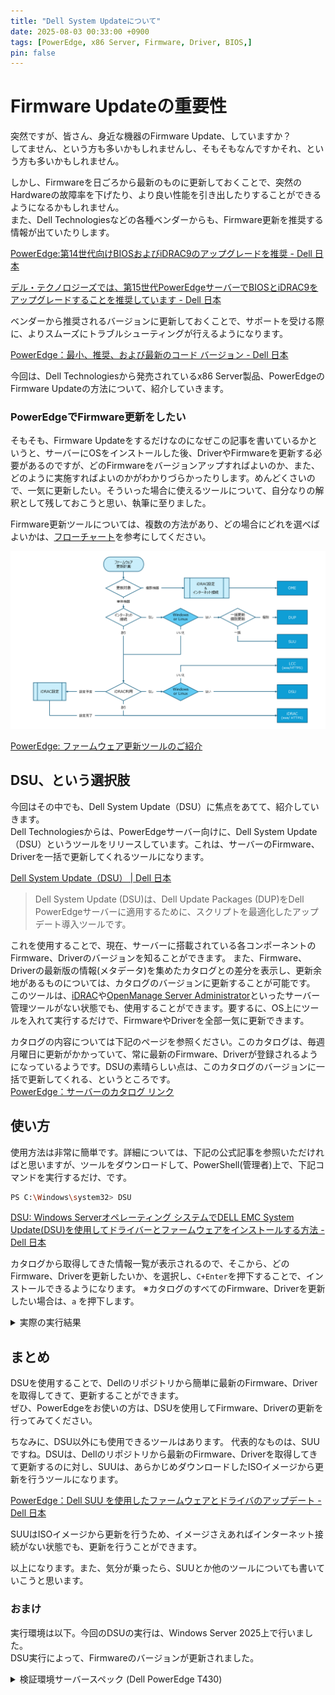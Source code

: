 ```yaml
---
title: "Dell System Updateについて"
date: 2025-08-03 00:33:00 +0900
tags: [PowerEdge, x86 Server, Firmware, Driver, BIOS,]
pin: false
---
```


# Firmware Updateの重要性
突然ですが、皆さん、身近な機器のFirmware Update、していますか？\
してません、という方も多いかもしれませんし、そもそもなんですかそれ、という方も多いかもしれません。

しかし、Firmwareを日ごろから最新のものに更新しておくことで、突然のHardwareの故障率を下げたり、より良い性能を引き出したりすることができるようになるかもしれません。\
また、Dell Technologiesなどの各種ベンダーからも、Firmware更新を推奨する情報が出ていたりします。

[PowerEdge:第14世代向けBIOSおよびiDRAC9のアップグレードを推奨 - Dell 日本](https://www.dell.com/support/kbdoc/ja-jp/000215873/)

[デル・テクノロジーズでは、第15世代PowerEdgeサーバーでBIOSとiDRAC9をアップグレードすることを推奨しています - Dell 日本](https://www.dell.com/support/kbdoc/ja-jp/000222827/)

ベンダーから推奨されるバージョンに更新しておくことで、サポートを受ける際に、よりスムーズにトラブルシューティングが行えるようになります。

[PowerEdge：最小、推奨、および最新のコード バージョン - Dell 日本](https://www.dell.com/support/kbdoc/ja-jp/000227230/)

今回は、Dell Technologiesから発売されているx86 Server製品、PowerEdgeのFirmware Updateの方法について、紹介していきます。

### PowerEdgeでFirmware更新をしたい
そもそも、Firmware Updateをするだけなのになぜこの記事を書いているかというと、サーバーにOSをインストールした後、DriverやFirmwareを更新する必要があるのですが、どのFirmwareをバージョンアップすればよいのか、また、どのように実施すればよいのかがわかりづらかったりします。めんどくさいので、一気に更新したい。そういった場合に使えるツールについて、自分なりの解釈として残しておこうと思い、執筆に至りました。

Firmware更新ツールについては、複数の方法があり、どの場合にどれを選べばよいかは、[フローチャート](https://www.dell.com/support/kbdoc/ja-jp/000240818/)を参考にしてください。

![推奨ツール確認フローチャート](assets/images/ka06P0000009DzdQAE.png)

[PowerEdge: ファームウェア更新ツールのご紹介](https://www.dell.com/support/kbdoc/ja-jp/000240818/)

## DSU、という選択肢
今回はその中でも、Dell System Update（DSU）に焦点をあてて、紹介していきます。\
Dell Technologiesからは、PowerEdgeサーバー向けに、Dell System Update（DSU）というツールをリリースしています。これは、サーバーのFirmware、Driverを一括で更新してくれるツールになります。

[Dell System Update（DSU） | Dell 日本](https://www.dell.com/support/kbdoc/ja-jp/000130590/)
>Dell System Update (DSU)は、Dell Update Packages (DUP)をDell PowerEdgeサーバーに適用するために、スクリプトを最適化したアップデート導入ツールです。

これを使用することで、現在、サーバーに搭載されている各コンポーネントのFirmware、Driverのバージョンを知ることができます。
また、Firmware、Driverの最新版の情報(メタデータ)を集めたカタログとの差分を表示し、更新余地があるものについては、カタログのバージョンに更新することが可能です。\
このツールは、[iDRAC](https://www.dell.com/ja-jp/lp/dt/open-manage-idrac)や[OpenManage Server Administrator](https://www.dell.com/support/kbdoc/ja-jp/000132087/)といったサーバー管理ツールがない状態でも、使用することができます。要するに、OS上にツールを入れて実行するだけで、FirmwareやDriverを全部一気に更新できます。

カタログの内容については下記のページを参照ください。このカタログは、毎週月曜日に更新がかかっていて、常に最新のFirmware、Driverが登録されるようになっているようです。DSUの素晴らしい点は、このカタログのバージョンに一括で更新してくれる、というところです。\
[PowerEdge：サーバーのカタログ リンク](https://www.dell.com/support/kbdoc/ja-jp/000132986/)


## 使い方

使用方法は非常に簡単です。詳細については、下記の公式記事を参照いただければと思いますが、ツールをダウンロードして、PowerShell(管理者)上で、下記コマンドを実行するだけ、です。

```bash
PS C:\Windows\system32> DSU
```

[DSU: Windows Serverオペレーティング システムでDELL EMC System Update(DSU)を使用してドライバーとファームウェアをインストールする方法 - Dell 日本](https://www.dell.com/support/kbdoc/ja-jp/000116751/)

カタログから取得してきた情報一覧が表示されるので、そこから、どのFirmware、Driverを更新したいか、を選択し、`C+Enter`を押下することで、インストールできるようになります。
※カタログのすべてのFirmware、Driverを更新したい場合は、`a` を押下します。

<details>
<summary>実際の実行結果</summary>

```shell
PS C:\Users\Administrator> dsu
DELL System Update 2.1.1.0
Copyright (C) 2014 -- 2024 DELL Proprietary.
Downloading the Index catalog
Extracting C:\ProgramData\Dell\DELL System Update\dell_dup\CatalogIndex.cab
Reading the Index catalog
Downloading the catalog
Extracting C:\ProgramData\Dell\DELL System Update\dell_dup\Catalog.cab
Reading the catalog ...
Verifying inventory collector installation
Getting System Inventory ...
Determining Applicable Updates ...

|------------DELL System Update-----------|
[ ] represents 'not selected'
[*] represents 'selected'
[-] represents 'Component already at repository version (can be selected only if /e option is used)'
Choose:  q - Quit without update, c to Commit, <number> - To Select/Deselect, a - Select All, n - Select None
[-]1 BIOS
Current Version : 2.19.0 Same as : 2.19.0, Criticality : Urgent, Type : BIOS

[-]2 Firmware for  - Disk 0 in Backplane 1 of PERC H730 Adapter Controller 0 in Slot 3
Current Version : DK05 Same as : DK05, Criticality : Recommended, Type : Firmware

[-]3 Firmware for  - Disk 1 in Backplane 1 of PERC H730 Adapter Controller 0 in Slot 3
Current Version : DK05 Same as : DK05, Criticality : Recommended, Type : Firmware

[ ]4 Firmware for  - Disk 2 in Backplane 1 of PERC H730 Adapter Controller 0 in Slot 3
Current Version : LS08 Upgrade to : LS0C, Criticality : Recommended, Type : Firmware

[ ]5 Firmware for  - Disk 3 in Backplane 1 of PERC H730 Adapter Controller 0 in Slot 3
Current Version : LS08 Upgrade to : LS0C, Criticality : Recommended, Type : Firmware

[ ]6 Firmware for  - Disk 4 in Backplane 1 of PERC H730 Adapter Controller 0 in Slot 3
Current Version : LS08 Upgrade to : LS0C, Criticality : Recommended, Type : Firmware

[ ]7 Firmware for  - Disk 5 in Backplane 1 of PERC H730 Adapter Controller 0 in Slot 3
Current Version : LS08 Upgrade to : LS0C, Criticality : Recommended, Type : Firmware

[ ]8 Firmware for  - Disk 6 in Backplane 1 of PERC H730 Adapter Controller 0 in Slot 3
Current Version : DE09 Upgrade to : DE11, Criticality : Recommended, Type : Firmware

[-]9 PERC H730 Adapter Controller 0 Firmware
Current Version : 25.5.9.0001 Same as : 25.5.9.0001, Criticality : Recommended, Type : Firmware

[-]10 Dell OS Driver Pack, 18.11.00, A00
Current Version : 18.11.00 Same as : 18.11.00, Criticality : Optional, Type : Application

[-]11 Integrated Dell Remote Access Controller
Current Version : 2.86.86.86 Same as : 2.86.86.86, Criticality : Recommended, Type : Firmware

[-]12 OS COLLECTOR, v6.0, A00
Current Version : 6.0 Same as : 6.0, Criticality : Recommended, Type : Application

[-]13 [0001] Broadcom NetXtreme Gigabit Ethernet
Current Version : 22.00.6 Same as : 22.00.6, Criticality : Optional, Type : Firmware

[-]14 [0002] Broadcom NetXtreme Gigabit Ethernet #2
Current Version : 22.00.6 Same as : 22.00.6, Criticality : Optional, Type : Firmware

Enter your choice : a #ここで、aを押下すると、すべてのFirmware、Driverが選択される。aを選択している。

|------------DELL System Update-----------|
[ ] represents 'not selected'
[*] represents 'selected'
[-] represents 'Component already at repository version (can be selected only if /e option is used)'
Choose:  q - Quit without update, c to Commit, <number> - To Select/Deselect, a - Select All, n - Select None
[-]1 BIOS
Current Version : 2.19.0 Same as : 2.19.0, Criticality : Urgent, Type : BIOS

[-]2 Firmware for  - Disk 0 in Backplane 1 of PERC H730 Adapter Controller 0 in Slot 3
Current Version : DK05 Same as : DK05, Criticality : Recommended, Type : Firmware

[-]3 Firmware for  - Disk 1 in Backplane 1 of PERC H730 Adapter Controller 0 in Slot 3
Current Version : DK05 Same as : DK05, Criticality : Recommended, Type : Firmware

[*]4 Firmware for  - Disk 2 in Backplane 1 of PERC H730 Adapter Controller 0 in Slot 3
Current Version : LS08 Upgrade to : LS0C, Criticality : Recommended, Type : Firmware

[*]5 Firmware for  - Disk 3 in Backplane 1 of PERC H730 Adapter Controller 0 in Slot 3
Current Version : LS08 Upgrade to : LS0C, Criticality : Recommended, Type : Firmware

[*]6 Firmware for  - Disk 4 in Backplane 1 of PERC H730 Adapter Controller 0 in Slot 3
Current Version : LS08 Upgrade to : LS0C, Criticality : Recommended, Type : Firmware

[*]7 Firmware for  - Disk 5 in Backplane 1 of PERC H730 Adapter Controller 0 in Slot 3
Current Version : LS08 Upgrade to : LS0C, Criticality : Recommended, Type : Firmware

[*]8 Firmware for  - Disk 6 in Backplane 1 of PERC H730 Adapter Controller 0 in Slot 3
Current Version : DE09 Upgrade to : DE11, Criticality : Recommended, Type : Firmware

[-]9 PERC H730 Adapter Controller 0 Firmware
Current Version : 25.5.9.0001 Same as : 25.5.9.0001, Criticality : Recommended, Type : Firmware

[-]10 Dell OS Driver Pack, 18.11.00, A00
Current Version : 18.11.00 Same as : 18.11.00, Criticality : Optional, Type : Application

[-]11 Integrated Dell Remote Access Controller
Current Version : 2.86.86.86 Same as : 2.86.86.86, Criticality : Recommended, Type : Firmware

[-]12 OS COLLECTOR, v6.0, A00
Current Version : 6.0 Same as : 6.0, Criticality : Recommended, Type : Application

[-]13 [0001] Broadcom NetXtreme Gigabit Ethernet
Current Version : 22.00.6 Same as : 22.00.6, Criticality : Optional, Type : Firmware

[-]14 [0002] Broadcom NetXtreme Gigabit Ethernet #2
Current Version : 22.00.6 Same as : 22.00.6, Criticality : Optional, Type : Firmware

Enter your choice : c #cを押下して、Enterで更新を実行する。
Trying to connect using https
Fetching SAS-Drive_Firmware_8FF65_WN64_LS0C_A00 ...
Trying to connect using https
Fetching SAS-Drive_Firmware_MCM30_WN64_DE11_A00 ...
Installing SAS-Drive_Firmware_8FF65_WN64_LS0C_A00
Installed successfully
Installing SAS-Drive_Firmware_MCM30_WN64_DE11_A00
Installed successfully
Done! Please run 'dsu --inventory' to check the inventory
Progress report is available at:C:\ProgramData\Dell\DELL System Update\dell_dup\DSU_STATUS.json
Exiting DSU!
```
</details>

## まとめ
DSUを使用することで、Dellのリポジトリから簡単に最新のFirmware、Driverを取得してきて、更新することができます。\
ぜひ、PowerEdgeをお使いの方は、DSUを使用してFirmware、Driverの更新を行ってみてください。

ちなみに、DSU以外にも使用できるツールはあります。
代表的なものは、SUUですね。DSUは、Dellのリポジトリから最新のFirmware、Driverを取得してきて更新するのに対し、SUUは、あらかじめダウンロードしたISOイメージから更新を行うツールになります。

[PowerEdge：Dell SUU を使用したファームウェアとドライバのアップデート - Dell 日本](https://www.dell.com/support/kbdoc/ja-jp/000226185/)

SUUはISOイメージから更新を行うため、イメージさえあればインターネット接続がない状態でも、更新を行うことができます。

以上になります。また、気分が乗ったら、SUUとか他のツールについても書いていこうと思います。

### おまけ
実行環境は以下。今回のDSUの実行は、Windows Server 2025上で行いました。\
DSU実行によって、Firmwareのバージョンが更新されました。

<details>
<summary>検証環境サーバースペック (Dell PowerEdge T430)</summary>

---

#### 1. サーバー概要
- **モデル:** Dell Inc. PowerEdge T430
- **BIOSバージョン:** 2.19.0
- **リモート管理 (iDRAC):** iDRAC8 Enterprise, ファームウェアバージョン 2.86.86.86

---

#### 2. CPU
- **モデル:** Intel(R) Xeon(R) CPU E5-2623 v4 @ 2.60GHz
- **搭載数:** 1基
- **コア/スレッド:** 4コア / 8スレッド

---

#### 3. メモリ
- **合計容量:** 40 GB
- **構成:** 8GB DDR4 DIMM x 5枚

---

#### 4. ストレージ

- **RAIDコントローラー:**
    - **モデル:** PERC H730 Adapter
    - **ファームウェア:** 25.5.9.0001
    - **キャッシュ:** 1024 MB

- **仮想ディスク構成:**
    - **仮想ディスク "ESXi" (RAID 1):**
        - **容量:** 約599 GB
        - **構成物理ディスク:** ディスク 0, 1
    - **仮想ディスク "WinServer202x" (RAID 0):**
        - **容量:** 約598 GB
        - **構成物理ディスク:** ディスク 2, 3
    - **仮想ディスク "Nutanix-Data" (RAID 5):**
        - **容量:** 約598 GB
        - **構成物理ディスク:** ディスク 4, 5, 6

- **物理ディスク詳細:**
    - **ディスク 0 (Bay 0):**
        - **メーカー/モデル:** TOSHIBA AL13SXB60EN
        - **容量/種類:** 約600 GB / HDD (SAS)
        - **ファームウェア:** DK05
        - **所属RAID:** RAID 1 ("ESXi")
    - **ディスク 1 (Bay 1):**
        - **メーカー/モデル:** TOSHIBA AL13SXB60EN
        - **容量/種類:** 約600 GB / HDD (SAS)
        - **ファームウェア:** DK05
        - **所属RAID:** RAID 1 ("ESXi")
    - **ディスク 2 (Bay 2):**
        - **メーカー/モデル:** SEAGATE ST300MM0006
        - **容量/種類:** 約300 GB / HDD (SAS)
        - **ファームウェア:** LS08
        - **所属RAID:** RAID 0 ("WinServer202x")
    - **ディスク 3 (Bay 3):**
        - **メーカー/モデル:** SEAGATE ST300MM0006
        - **容量/種類:** 約300 GB / HDD (SAS)
        - **ファームウェア:** LS08
        - **所属RAID:** RAID 0 ("WinServer202x")
    - **ディスク 4 (Bay 4):**
        - **メーカー/モデル:** SEAGATE ST300MM0006
        - **容量/種類:** 約300 GB / HDD (SAS)
        - **ファームウェア:** LS08
        - **所属RAID:** RAID 5 ("Nutanix-Data")
    - **ディスク 5 (Bay 5):**
        - **メーカー/モデル:** SEAGATE ST300MM0006
        - **容量/種類:** 約300 GB / HDD (SAS)
        - **ファームウェア:** LS08
        - **所属RAID:** RAID 5 ("Nutanix-Data")
    - **ディスク 6 (Bay 6):**
        - **メーカー/モデル:** TOSHIBA AL13SEB300
        - **容量/種類:** 約300 GB / HDD (SAS)
        - **ファームウェア:** DE09
        - **所属RAID:** RAID 5 ("Nutanix-Data")
    - **ディスク 7 (Bay 7):**
        - **メーカー/モデル:** ATA (Crucial) CT1000BX500SSD1
        - **容量/種類:** 約1 TB / SSD (SATA)
        - **ファームウェア:** M6CR061
        - **所属RAID:** Non-RAID

---

#### 5. ネットワーク
- **モデル:** Broadcom NetXtreme BCM5720 Gigabit Ethernet
- **ポート数:** 2ポート
- **リンク速度:** 1000 Mbps

---

#### 6. 電源ユニット (PSU)
- **容量:** 495W
- **構成:** 1台搭載

</details>